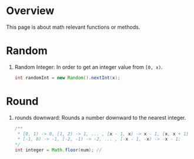 # Overview
This page is about math relevant functions or methods.

# Random
1. Random Integer: In order to get an integer value from `[0, x)`.
    ```java
    int randomInt = new Random().nextInt(x);
    ```


# Round
1. rounds downward: Rounds a number downward to the nearest integer.
    ```java
    /**
     * [0, 1) -> 0, [1, 2) -> 1, ... , [x - 1, x) -> x - 1, [x, x + 1) -> x;
     * [-1, 0) -> -1, [-2, -1) -> -2, ... , [-x - 1, -x) -> -x - 1;
    */
    int integer = Math.floor(num); // 
    ```